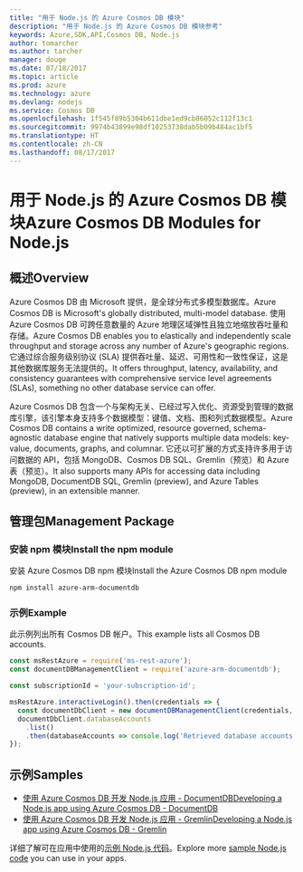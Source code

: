 ```yaml
---
title: "用于 Node.js 的 Azure Cosmos DB 模块"
description: "用于 Node.js 的 Azure Cosmos DB 模块参考"
keywords: Azure,SDK,API,Cosmos DB, Node.js
author: tomarcher
ms.author: tarcher
manager: douge
ms.date: 07/18/2017
ms.topic: article
ms.prod: azure
ms.technology: azure
ms.devlang: nodejs
ms.service: Cosmos DB
ms.openlocfilehash: 1f545f89b5304b611dbe1ed9cb86052c112f13c1
ms.sourcegitcommit: 9974b43899e98df10253738dab5b09b484ac1bf5
ms.translationtype: HT
ms.contentlocale: zh-CN
ms.lasthandoff: 08/17/2017
---
```

# <a name="azure-cosmos-db-modules-for-nodejs"></a><span data-ttu-id="afedb-104">用于 Node.js 的 Azure Cosmos DB 模块</span><span class="sxs-lookup"><span data-stu-id="afedb-104">Azure Cosmos DB Modules for Node.js</span></span>

## <a name="overview"></a><span data-ttu-id="afedb-105">概述</span><span class="sxs-lookup"><span data-stu-id="afedb-105">Overview</span></span>

<span data-ttu-id="afedb-106">Azure Cosmos DB 由 Microsoft 提供，是全球分布式多模型数据库。</span><span class="sxs-lookup"><span data-stu-id="afedb-106">Azure Cosmos DB is Microsoft's globally distributed, multi-model database.</span></span> <span data-ttu-id="afedb-107">使用 Azure Cosmos DB 可跨任意数量的 Azure 地理区域弹性且独立地缩放吞吐量和存储。</span><span class="sxs-lookup"><span data-stu-id="afedb-107">Azure Cosmos DB enables you to elastically and independently scale throughput and storage across any number of Azure's geographic regions.</span></span> <span data-ttu-id="afedb-108">它通过综合服务级别协议 (SLA) 提供吞吐量、延迟、可用性和一致性保证，这是其他数据库服务无法提供的。</span><span class="sxs-lookup"><span data-stu-id="afedb-108">It offers throughput, latency, availability, and consistency guarantees with comprehensive service level agreements (SLAs), something no other database service can offer.</span></span>

<span data-ttu-id="afedb-109">Azure Cosmos DB 包含一个与架构无关、已经过写入优化、资源受到管理的数据库引擎，该引擎本身支持多个数据模型：键值、文档、图和列式数据模型。</span><span class="sxs-lookup"><span data-stu-id="afedb-109">Azure Cosmos DB contains a write optimized, resource governed, schema-agnostic database engine that natively supports multiple data models: key-value, documents, graphs, and columnar.</span></span> <span data-ttu-id="afedb-110">它还以可扩展的方式支持许多用于访问数据的 API，包括 MongoDB、Cosmos DB SQL、Gremlin（预览）和 Azure 表（预览）。</span><span class="sxs-lookup"><span data-stu-id="afedb-110">It also supports many APIs for accessing data including MongoDB, DocumentDB SQL, Gremlin (preview), and Azure Tables (preview), in an extensible manner.</span></span>

## <a name="management-package"></a><span data-ttu-id="afedb-111">管理包</span><span class="sxs-lookup"><span data-stu-id="afedb-111">Management Package</span></span>

### <a name="install-the-npm-module"></a><span data-ttu-id="afedb-112">安装 npm 模块</span><span class="sxs-lookup"><span data-stu-id="afedb-112">Install the npm module</span></span> 

<span data-ttu-id="afedb-113">安装 Azure Cosmos DB npm 模块</span><span class="sxs-lookup"><span data-stu-id="afedb-113">Install the Azure Cosmos DB npm module</span></span>

```bash
npm install azure-arm-documentdb
```

### <a name="example"></a><span data-ttu-id="afedb-114">示例</span><span class="sxs-lookup"><span data-stu-id="afedb-114">Example</span></span>

<span data-ttu-id="afedb-115">此示例列出所有 Cosmos DB 帐户。</span><span class="sxs-lookup"><span data-stu-id="afedb-115">This example lists all Cosmos DB accounts.</span></span>

```javascript
const msRestAzure = require('ms-rest-azure');
const documentDBManagementClient = require('azure-arm-documentdb');

const subscriptionId = 'your-subscription-id';

msRestAzure.interactiveLogin().then(credentials => {
  const documentDbClient = new documentDBManagementClient(credentials, subscriptionId);
  documentDbClient.databaseAccounts
    .list()
    .then(databaseAccounts => console.log('Retrieved database accounts: ', databaseAccounts));
});
```

## <a name="samples"></a><span data-ttu-id="afedb-116">示例</span><span class="sxs-lookup"><span data-stu-id="afedb-116">Samples</span></span>

* [<span data-ttu-id="afedb-117">使用 Azure Cosmos DB 开发 Node.js 应用 - DocumentDB</span><span class="sxs-lookup"><span data-stu-id="afedb-117">Developing a Node.js app using Azure Cosmos DB - DocumentDB</span></span>](https://azure.microsoft.com/resources/samples/azure-cosmos-db-documentdb-nodejs-getting-started/)
* [<span data-ttu-id="afedb-118">使用 Azure Cosmos DB 开发 Node.js 应用 - Gremlin</span><span class="sxs-lookup"><span data-stu-id="afedb-118">Developing a Node.js app using Azure Cosmos DB - Gremlin</span></span>](https://azure.microsoft.com/resources/samples/azure-cosmos-db-graph-nodejs-getting-started/)

<span data-ttu-id="afedb-119">详细了解可在应用中使用的[示例 Node.js 代码](https://azure.microsoft.com/resources/samples/?platform=nodejs)。</span><span class="sxs-lookup"><span data-stu-id="afedb-119">Explore more [sample Node.js code](https://azure.microsoft.com/resources/samples/?platform=nodejs) you can use in your apps.</span></span>

